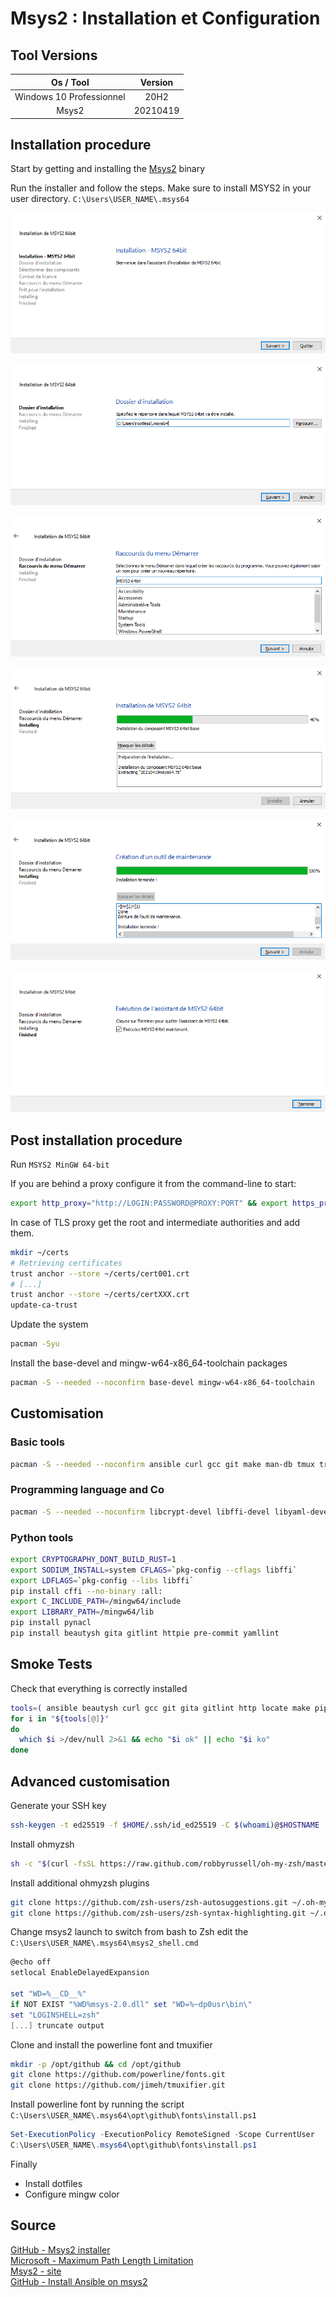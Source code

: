 # Msys2 : Installation et Configuration

## Tool Versions

|         Os / Tool        |  Version |
| :----------------------: | :------: |
| Windows 10 Professionnel |   20H2   |
|           Msys2          | 20210419 |

## Installation procedure

Start by getting and installing the [Msys2](https://repo.msys2.org/distrib/x86_64/msys2-x86_64-20210419.exe) binary

Run the installer and follow the steps. Make sure to install MSYS2 in your user directory. `C:\Users\USER_NAME\.msys64`

![msys2-001](./img/msys2-001.png)

![msys2-002](./img/msys2-002.png)

![msys2-003](./img/msys2-003.png)

![msys2-004](./img/msys2-004.png)

![msys2-005](./img/msys2-005.png)

![msys2-006](./img/msys2-006.png)

## Post installation procedure

Run `MSYS2 MinGW 64-bit`  

If you are behind a proxy configure it from the command-line to start:

```sh
export http_proxy="http://LOGIN:PASSWORD@PROXY:PORT" && export https_proxy=$http_proxy && curl -ivks https://github.com
```

In case of TLS proxy get the root and intermediate authorities and add them.

```sh
mkdir ~/certs
# Retrieving certificates
trust anchor --store ~/certs/cert001.crt
# [...]
trust anchor --store ~/certs/certXXX.crt
update-ca-trust
```

Update the system

```sh
pacman -Syu
```

Install the base-devel and mingw-w64-x86_64-toolchain packages

```sh
pacman -S --needed --noconfirm base-devel mingw-w64-x86_64-toolchain
```

## Customisation

### Basic tools

```sh
pacman -S --needed --noconfirm ansible curl gcc git make man-db tmux tree unzip vim zsh
```

### Programming language and Co

```sh
pacman -S --needed --noconfirm libcrypt-devel libffi-devel libyaml-devel mingw-w64-x86_64-libffi mingw-w64-x86_64-libsodium mingw-w64-x86_64-openssl mingw-w64-x86_64-pkg-config mingw-w64-x86_64-python mingw-w64-x86_64-python-pip mingw-w64-x86_64-ruby openssh openssl-devel
```

### Python tools

```sh
export CRYPTOGRAPHY_DONT_BUILD_RUST=1
export SODIUM_INSTALL=system CFLAGS=`pkg-config --cflags libffi`
export LDFLAGS=`pkg-config --libs libffi`
pip install cffi --no-binary :all:
export C_INCLUDE_PATH=/mingw64/include
export LIBRARY_PATH=/mingw64/lib
pip install pynacl
pip install beautysh gita gitlint httpie pre-commit yamllint
```

## Smoke Tests

Check that everything is correctly installed

```sh
tools=( ansible beautysh curl gcc git gita gitlint http locate make pip  pre-commit tmux tree unzip vim yamllint zsh )
for i in "${tools[@]}"
do
  which $i >/dev/null 2>&1 && echo "$i ok" || echo "$i ko"
done
```

## Advanced customisation

Generate your SSH key

```sh
ssh-keygen -t ed25519 -f $HOME/.ssh/id_ed25519 -C $(whoami)@$HOSTNAME
```

Install ohmyzsh

```sh
sh -c "$(curl -fsSL https://raw.github.com/robbyrussell/oh-my-zsh/master/tools/install.sh)"
```

Install additional ohmyzsh plugins

```sh
git clone https://github.com/zsh-users/zsh-autosuggestions.git ~/.oh-my-zsh/custom/plugins/zsh-autosuggestions
git clone https://github.com/zsh-users/zsh-syntax-highlighting.git ~/.oh-my-zsh/custom/plugins/zsh-syntax-highlighting
```

Change msys2 launch to switch from bash to Zsh edit the `C:\Users\USER_NAME\.msys64\msys2_shell.cmd`

```powershell
@echo off
setlocal EnableDelayedExpansion

set "WD=%__CD__%"
if NOT EXIST "%WD%msys-2.0.dll" set "WD=%~dp0usr\bin\"
set "LOGINSHELL=zsh"
[...] truncate output
```

Clone and install the powerline font and tmuxifier

```sh
mkdir -p /opt/github && cd /opt/github
git clone https://github.com/powerline/fonts.git
git clone https://github.com/jimeh/tmuxifier.git
```

Install powerline font by running the script `C:\Users\USER_NAME\.msys64\opt\github\fonts\install.ps1`

```powershell
Set-ExecutionPolicy -ExecutionPolicy RemoteSigned -Scope CurrentUser
C:\Users\USER_NAME\.msys64\opt\github\fonts\install.ps1
```

Finally

* Install dotfiles
* Configure mingw color

## Source

[GitHub - Msys2 installer](https://github.com/msys2/msys2-installer)  
[Microsoft - Maximum Path Length Limitation](https://docs.microsoft.com/en-us/windows/win32/fileio/maximum-file-path-limitation?tabs=powershell)  
[Msys2 - site](https://www.msys2.org/)  
[GitHub - Install Ansible on msys2](https://gist.github.com/DaveB93/db94a6b310e08c928c0778f766562ab0)  
